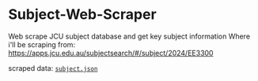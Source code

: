 # Subject-Web-Scraper
 Web scrape JCU subject database and get key subject information
 Where i'll be scraping from: https://apps.jcu.edu.au/subjectsearch/#/subject/2024/EE3300
 
 scraped data: [`subject.json`](/subject.json)

